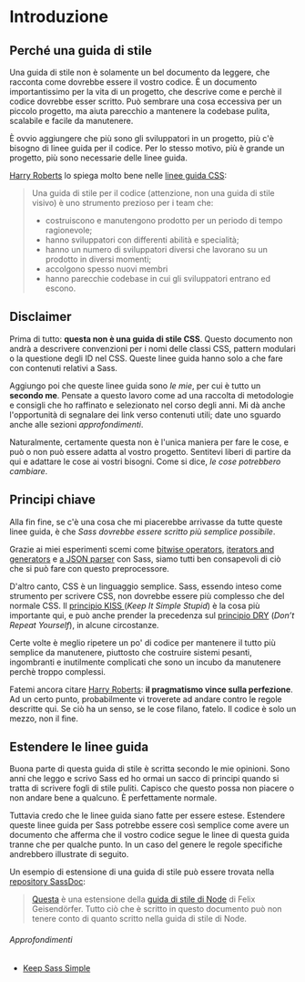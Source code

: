 
# Introduzione

## Perché una guida di stile

Una guida di stile non è solamente un bel documento da leggere, che racconta come dovrebbe essere il vostro codice. È un documento importantissimo per la vita di un progetto, che descrive come e perchè il codice dovrebbe esser scritto. Può sembrare una cosa eccessiva per un piccolo progetto, ma aiuta parecchio a mantenere la codebase pulita, scalabile e facile da manutenere.

È ovvio aggiungere che più sono gli sviluppatori in un progetto, più c'è bisogno di linee guida per il codice. Per lo stesso motivo, più è grande un progetto, più sono necessarie delle linee guida.


[Harry Roberts](http://csswizardry.com) lo spiega molto bene nelle [linee guida CSS](http://cssguidelin.es/#the-importance-of-a-styleguide):

<blockquote>
  <p>Una guida di stile per il codice (attenzione, non una guida di stile visivo) è uno strumento prezioso per i team che:</p>
  <ul>
    <li>costruiscono e manutengono prodotto per un periodo di tempo ragionevole;</li>
    <li>hanno sviluppatori con differenti abilità e specialità;</li>
    <li>hanno un numero di sviluppatori diversi che lavorano su un prodotto in diversi momenti;</li>
    <li>accolgono spesso nuovi membri</li>
    <li>hanno parecchie codebase in cui gli sviluppatori entrano ed escono.</li>
  </ul>
</blockquote>

## Disclaimer

Prima di tutto: **questa non è una guida di stile CSS**. Questo documento non andrà a descrivere convenzioni per i nomi delle classi CSS, pattern modulari o la questione degli ID nel CSS. Queste linee guida hanno solo a che fare con contenuti relativi a Sass.

Aggiungo poi che queste linee guida sono _le mie_, per cui è tutto un **secondo me**. Pensate a questo lavoro come ad una raccolta di metodologie e consigli che ho raffinato e selezionato nel corso degli anni. Mi dà anche l'opportunità di segnalare dei link verso contenuti utili; date uno sguardo anche alle sezioni *approfondimenti*.

Naturalmente, certamente questa non è l'unica maniera per fare le cose, e può o non può essere adatta al vostro progetto. Sentitevi liberi di partire da qui e adattare le cose ai vostri bisogni. Come si dice, *le cose potrebbero cambiare*.

## Principi chiave

Alla fin fine, se c'è una cosa che mi piacerebbe arrivasse da tutte queste linee guida, è che *Sass dovrebbe essere scritto più semplice possibile*.

Grazie ai miei esperimenti scemi come [bitwise operators](https://github.com/HugoGiraudel/SassyBitwise), [iterators and generators](https://github.com/HugoGiraudel/SassyIteratorsGenerators) e [a JSON parser](https://github.com/HugoGiraudel/SassyJSON) con Sass, siamo tutti ben consapevoli di ciò che si può fare con questo preprocessore.

D'altro canto, CSS è un linguaggio semplice. Sass, essendo inteso come strumento per scrivere CSS, non dovrebbe essere più complesso che del normale CSS. Il [principio KISS ](http://en.wikipedia.org/wiki/KISS_principle) (_Keep It Simple Stupid_) è la cosa più importante qui, e può anche prender la precedenza sul [principio DRY](http://en.wikipedia.org/wiki/Don%27t_repeat_yourself) (_Don’t Repeat Yourself_), in alcune circostanze.

Certe volte è meglio ripetere un po' di codice per mantenere il tutto più semplice da manutenere, piuttosto che costruire sistemi pesanti, ingombranti e inutilmente complicati che sono un incubo da manutenere perchè troppo complessi.

Fatemi ancora citare [Harry Roberts](https://csswizardry.com): **il pragmatismo vince sulla perfezione**. Ad un certo punto, probabilmente vi troverete ad andare contro le regole descritte qui. Se ciò ha un senso, se le cose filano, fatelo. Il codice è solo un mezzo, non il fine.

## Estendere le linee guida

Buona parte di questa guida di stile è scritta secondo le mie opinioni. Sono anni che leggo e scrivo Sass ed ho ormai un sacco di principi quando si tratta di scrivere fogli di stile puliti. Capisco che questo possa non piacere o non andare bene a qualcuno. È perfettamente normale.

Tuttavia credo che le linee guida siano fatte per essere estese. Estendere queste linee guida per Sass potrebbe essere così semplice come avere un documento che afferma che il vostro codice segue le linee di questa guida tranne che per qualche punto. In un caso del genere le regole specifiche andrebbero illustrate di seguito.

Un esempio di estensione di una guida di stile può essere trovata nella [repository SassDoc](https://github.com/SassDoc/sassdoc/blob/master/GUIDELINES.md):

> [Questa](https://github.com/SassDoc/sassdoc/blob/master/GUIDELINES.md) è una estensione della [guida di stile di Node](https://github.com/felixge/node-style-guide) di Felix Geisendörfer. Tutto ciò che è scritto in questo documento può non tenere conto di quanto scritto nella guida di stile di Node.

###### Approfondimenti

* [Keep Sass Simple](http://www.sitepoint.com/keep-sass-simple/)
